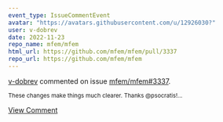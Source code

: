 ```yaml
---
event_type: IssueCommentEvent
avatar: "https://avatars.githubusercontent.com/u/12926030?"
user: v-dobrev
date: 2022-11-23
repo_name: mfem/mfem
html_url: https://github.com/mfem/mfem/pull/3337
repo_url: https://github.com/mfem/mfem
---
```


<a href='https://github.com/v-dobrev' target='_blank'>v-dobrev</a> commented on issue <a href='https://github.com/mfem/mfem/pull/3337' target='_blank'>mfem/mfem#3337</a>.

<small>These changes make things much clearer. Thanks @psocratis!...</small>

<a href='https://github.com/mfem/mfem/pull/3337' target='_blank'>View Comment</a>